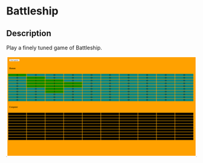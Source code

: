 # Battleship

## Description

Play a finely tuned game of Battleship.

![Screenshot.png](Screenshot.png)
